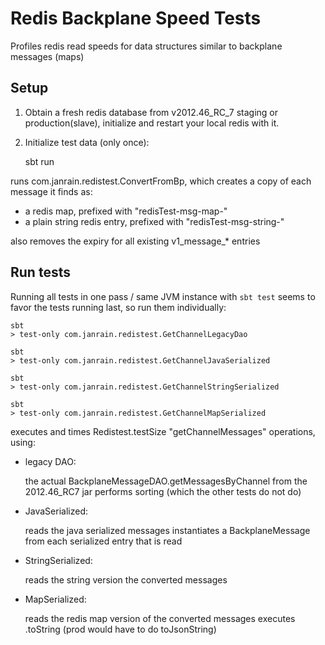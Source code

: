 Redis Backplane Speed Tests
===========================

Profiles redis read speeds for data structures similar to backplane messages (maps)

Setup
-----

1. Obtain a fresh redis database from v2012.46_RC_7 staging or production(slave),
   initialize and restart your local redis with it.


2. Initialize test data (only once):

    sbt run

runs com.janrain.redistest.ConvertFromBp, which creates a copy of each message it finds as:
- a redis map, prefixed with "redisTest-msg-map-"
- a plain string redis entry, prefixed with "redisTest-msg-string-"

also removes the expiry for all existing v1_message_* entries


Run tests
---------

Running all tests in one pass / same JVM instance with `sbt test` seems to favor the tests running last,
so run them individually:

    sbt
    > test-only com.janrain.redistest.GetChannelLegacyDao

    sbt
    > test-only com.janrain.redistest.GetChannelJavaSerialized

    sbt
    > test-only com.janrain.redistest.GetChannelStringSerialized

    sbt
    > test-only com.janrain.redistest.GetChannelMapSerialized

executes and times Redistest.testSize "getChannelMessages" operations, using:

- legacy DAO:

  the actual BackplaneMessageDAO.getMessagesByChannel from the 2012.46_RC7 jar
  performs sorting (which the other tests do not do)

- JavaSerialized:

  reads the java serialized messages
  instantiates a BackplaneMessage from each serialized entry that is read

- StringSerialized:

  reads the string version the converted messages

- MapSerialized:

  reads the redis map version of the converted messages
  executes .toString (prod would have to do toJsonString)



